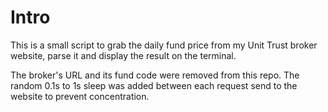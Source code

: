 # Intro

This is a small script to grab the daily fund price from my Unit Trust broker website, parse it and display the result on the terminal.

The broker's URL and its fund code were removed from this repo. The random 0.1s to 1s sleep was added between each request send to the website to prevent concentration.